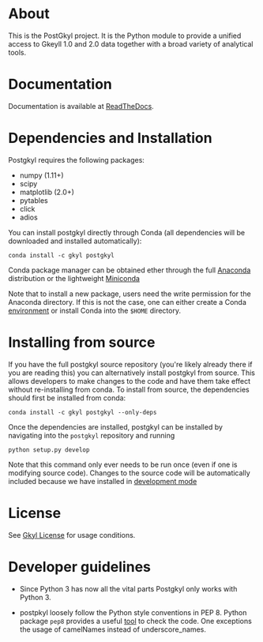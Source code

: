 # About

This is the PostGkyl project. It is the Python module to provide a
unified access to Gkeyll 1.0 and 2.0 data together with a broad
variety of analytical tools.

# Documentation

Documentation is available at [ReadTheDocs](http://gkeyll.rtfd.io).

# Dependencies and Installation

Postgkyl requires the following packages:

 * numpy (1.11+)
 * scipy
 * matplotlib (2.0+)
 * pytables
 * click
 * adios

You can install postgkyl directly through Conda (all dependencies will
be downloaded and installed automatically):

```
conda install -c gkyl postgkyl
```

Conda package manager can be obtained ether through the full
[Anaconda](https://www.continuum.io/downloads) distribution or the
lightweight [Miniconda](https://conda.io/miniconda.html)


Note that to install a new package, users need the write permission
for the Anaconda directory. If this is not the case, one can either
create a Conda [environment](https://conda.io/docs/user-guide/tasks/manage-environments.html)
or install Conda into the `$HOME` directory.

# Installing from source

If you have the full postgkyl source repository (you're likely already there if you are reading this)
you can alternatively install postgkyl from source. This allows developers to make changes to the code
and have them take effect without re-installing from conda. To install from source, the dependencies
should first be installed from conda:

```
conda install -c gkyl postgkyl --only-deps
```

Once the dependencies are installed, postgkyl can be installed by navigating into
the `postgkyl` repository and running

```
python setup.py develop
```

Note that this command only ever needs to be run once (even if one is modifying source code).
Changes to the source code will be automatically included because we have installed in
[development mode](https://setuptools.readthedocs.io/en/latest/userguide/development_mode.html)


# License

See [Gkyl License](http://gkyl.readthedocs.io/en/latest/license.html) for usage conditions.

# Developer guidelines

* Since Python 3 has now all the vital parts Postgkyl only works with
  Python 3.

* postpkyl loosely follow the Python style conventions in PEP
  8. Python package `pep8` provides a useful
  [tool](https://pypi.python.org/pypi/pep8) to check the code. One
  exceptions the usage of camelNames instead of underscore_names.

